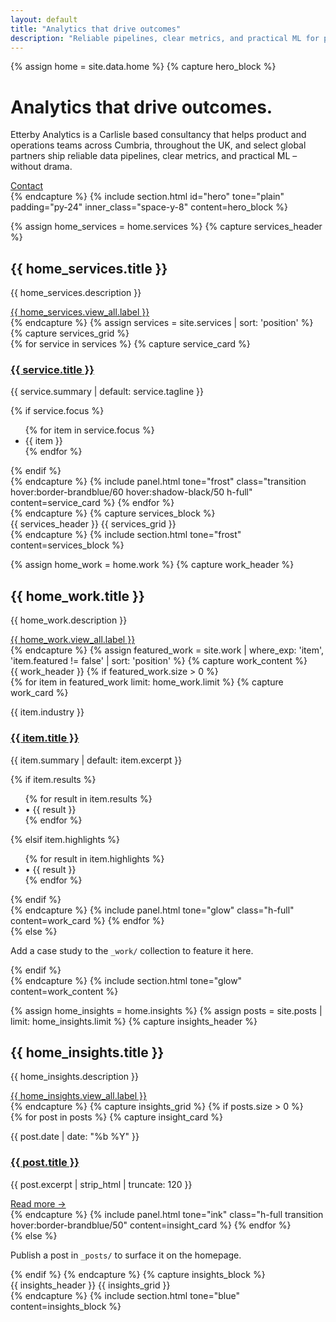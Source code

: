 ```yaml
---
layout: default
title: "Analytics that drive outcomes"
description: "Reliable pipelines, clear metrics, and practical ML for product and operations teams."
---
```

{% assign home = site.data.home %}
{% capture hero_block %}
  <div class="space-y-8">
    <h1 class="text-5xl md:text-6xl font-semibold leading-tight">Analytics that drive outcomes.</h1>
    <p class="text-lg max-w-2xl">
      Etterby Analytics is a Carlisle based consultancy that helps product and operations teams across Cumbria, throughout the UK, and select global partners ship reliable data pipelines, clear metrics, and practical ML – without drama.
    </p>
    <div class="flex flex-wrap gap-4 items-center">
      <a href="/contact/" class="inline-flex items-center justify-center rounded-full bg-brandblue px-6 py-3 text-base font-semibold text-white shadow-sm transition hover:bg-brandblue/90 focus:outline-none focus-visible:ring-2 focus-visible:ring-brandblue/40">Contact</a>
    </div>
  </div>
{% endcapture %}
{% include section.html id="hero" tone="plain" padding="py-24" inner_class="space-y-8" content=hero_block %}

{% assign home_services = home.services %}
{% capture services_header %}
  <div class="flex flex-col md:flex-row md:items-end md:justify-between gap-4">
    <div>
      <h2 class="text-3xl font-semibold">{{ home_services.title }}</h2>
      <p class="mt-2 opacity-80 max-w-2xl">{{ home_services.description }}</p>
    </div>
    <a href="{{ home_services.view_all.url }}" class="inline-flex items-center justify-center rounded-full bg-brandblue px-6 py-3 text-sm font-semibold uppercase tracking-wide text-white shadow-sm transition hover:bg-brandblue/90 focus:outline-none focus-visible:ring-2 focus-visible:ring-brandblue/40">{{ home_services.view_all.label }}</a>
  </div>
{% endcapture %}
{% assign services = site.services | sort: 'position' %}
{% capture services_grid %}
  <div class="grid md:grid-cols-2 lg:grid-cols-3 gap-6">
    {% for service in services %}
      {% capture service_card %}
        <div class="flex flex-col gap-4 h-full">
          <div>
            <h3 class="font-semibold text-lg mb-1"><a href="{{ service.url }}">{{ service.title }}</a></h3>
            <p class="text-sm opacity-90">{{ service.summary | default: service.tagline }}</p>
          </div>
          {% if service.focus %}
            <ul class="mt-auto text-xs uppercase tracking-wide opacity-70 flex flex-wrap gap-2">
              {% for item in service.focus %}
                <li class="px-2 py-1 rounded-full border border-brandblack/20 dark:border-white/10">{{ item }}</li>
              {% endfor %}
            </ul>
          {% endif %}
        </div>
      {% endcapture %}
      {% include panel.html tone="frost" class="transition hover:border-brandblue/60 hover:shadow-black/50 h-full" content=service_card %}
    {% endfor %}
  </div>
{% endcapture %}
{% capture services_block %}
  <div class="space-y-8">
    {{ services_header }}
    {{ services_grid }}
  </div>
{% endcapture %}
{% include section.html tone="frost" content=services_block %}

{% assign home_work = home.work %}
{% capture work_header %}
  <div class="flex flex-col md:flex-row md:items-end md:justify-between gap-4">
    <div>
      <h2 class="text-3xl font-semibold">{{ home_work.title }}</h2>
      <p class="mt-2 opacity-80 max-w-2xl">{{ home_work.description }}</p>
    </div>
    <a href="{{ home_work.view_all.url }}" class="inline-flex items-center justify-center rounded-full bg-brandblue px-6 py-3 text-sm font-semibold uppercase tracking-wide text-white shadow-sm transition hover:bg-brandblue/90 focus:outline-none focus-visible:ring-2 focus-visible:ring-brandblue/40">{{ home_work.view_all.label }}</a>
  </div>
{% endcapture %}
{% assign featured_work = site.work | where_exp: 'item', 'item.featured != false' | sort: 'position' %}
{% capture work_content %}
  <div class="space-y-8">
    {{ work_header }}
    {% if featured_work.size > 0 %}
      <div class="grid md:grid-cols-2 gap-6">
        {% for item in featured_work limit: home_work.limit %}
          {% capture work_card %}
            <div class="flex flex-col gap-4 h-full">
              <div>
                <p class="text-xs uppercase tracking-wide opacity-70">{{ item.industry }}</p>
                <h3 class="font-semibold text-xl mt-1"><a href="{{ item.url }}">{{ item.title }}</a></h3>
                <p class="text-sm opacity-90 mt-2">{{ item.summary | default: item.excerpt }}</p>
              </div>
              {% if item.results %}
                <ul class="text-sm opacity-80 space-y-1">
                  {% for result in item.results %}
                    <li>• {{ result }}</li>
                  {% endfor %}
                </ul>
              {% elsif item.highlights %}
                <ul class="text-sm opacity-80 space-y-1">
                  {% for result in item.highlights %}
                    <li>• {{ result }}</li>
                  {% endfor %}
                </ul>
              {% endif %}
            </div>
          {% endcapture %}
          {% include panel.html tone="glow" class="h-full" content=work_card %}
        {% endfor %}
      </div>
    {% else %}
      <p class="opacity-80">Add a case study to the <code>_work/</code> collection to feature it here.</p>
    {% endif %}
  </div>
{% endcapture %}
{% include section.html tone="glow" content=work_content %}

{% assign home_insights = home.insights %}
{% assign posts = site.posts | limit: home_insights.limit %}
{% capture insights_header %}
  <div class="flex flex-col md:flex-row md:items-end md:justify-between gap-4">
    <div>
      <h2 class="text-3xl font-semibold">{{ home_insights.title }}</h2>
      <p class="mt-2 opacity-80 max-w-2xl">{{ home_insights.description }}</p>
    </div>
    <a href="{{ home_insights.view_all.url }}" class="inline-flex items-center justify-center rounded-full bg-brandblue px-6 py-3 text-sm font-semibold uppercase tracking-wide text-white shadow-sm transition hover:bg-brandblue/90 focus:outline-none focus-visible:ring-2 focus-visible:ring-brandblue/40">{{ home_insights.view_all.label }}</a>
  </div>
{% endcapture %}
{% capture insights_grid %}
  {% if posts.size > 0 %}
    <div class="grid md:grid-cols-3 gap-6">
      {% for post in posts %}
        {% capture insight_card %}
          <div class="flex flex-col gap-3 h-full">
            <div>
              <p class="text-xs uppercase tracking-wide opacity-70">{{ post.date | date: "%b %Y" }}</p>
              <h3 class="font-semibold mb-2"><a href="{{ post.url }}">{{ post.title }}</a></h3>
              <p class="text-sm opacity-90">{{ post.excerpt | strip_html | truncate: 120 }}</p>
            </div>
            <a href="{{ post.url }}" class="mt-auto text-sm text-brandblue">Read more →</a>
          </div>
        {% endcapture %}
        {% include panel.html tone="ink" class="h-full transition hover:border-brandblue/50" content=insight_card %}
      {% endfor %}
    </div>
  {% else %}
    <p class="opacity-80">Publish a post in <code>_posts/</code> to surface it on the homepage.</p>
  {% endif %}
{% endcapture %}
{% capture insights_block %}
  <div class="space-y-8">
    {{ insights_header }}
    {{ insights_grid }}
  </div>
{% endcapture %}
{% include section.html tone="blue" content=insights_block %}
